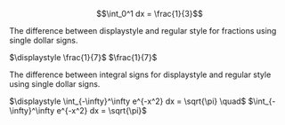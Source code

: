 $$\int_0^1 dx = \frac{1}{3}$$

The difference between displaystyle and regular style for fractions using single dollar signs.

$\displaystyle \frac{1}{7}$ $\frac{1}{7}$

The difference between integral signs for displaystyle and regular style using single dollar signs.

$\displaystyle \int_{-\infty}^\infty e^{-x^2} dx = \sqrt{\pi} \quad$
$\int_{-\infty}^\infty e^{-x^2} dx = \sqrt{\pi}$

